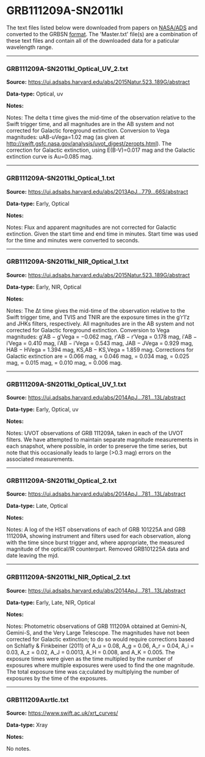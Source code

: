 # GRB111209A-SN2011kl

The text files listed below were downloaded from papers on [NASA/ADS](https://ui.adsabs.harvard.edu) and converted to the GRBSN [format](https://github.com/GabrielF98/GRBSNWebtool/tree/master/Webtool/static/SourceData). The 'Master.txt' file(s) are a combination of these text files and contain all of the downloaded data for a paticular wavelength range.

***

### GRB111209A-SN2011kl_Optical_UV_2.txt

**Source:** https://ui.adsabs.harvard.edu/abs/2015Natur.523..189G/abstract

**Data-type:** Optical, uv

**Notes:**

Notes: The delta t time gives the mid-time of the observation relative to the Swift trigger time, and all magnitudes are in the AB system and not corrected for Galactic foreground extinction. Conversion to Vega magnitudes: uAB-uVega=1.02 mag (as given at
http://swift.gsfc.nasa.gov/analysis/uvot_digest/zeropts.html). The correction for Galactic extinction, using E(B-V)=0.017 mag and the Galactic extinction curve is Au=0.085 mag.


***

### GRB111209A-SN2011kl_Optical_1.txt

**Source:** https://ui.adsabs.harvard.edu/abs/2013ApJ...779...66S/abstract

**Data-type:** Early, Optical

**Notes:**

Notes:  Flux and apparent magnitudes are not corrected for Galactic extinction. Given the start time and end time in minutes. Start time was used for the time and minutes were converted to seconds.


***

### GRB111209A-SN2011kl_NIR_Optical_1.txt

**Source:** https://ui.adsabs.harvard.edu/abs/2015Natur.523..189G/abstract

**Data-type:** Early, NIR, Optical

**Notes:**

Notes: The Δt time gives the mid-time of the observation relative to the Swift trigger time, and TVIS and TNIR are the exposure times in the g′r′I′z and JHKs filters, respectively. All magnitudes are in the AB system and not corrected for Galactic foreground extinction. Conversion to Vega magnitudes: g′AB − g′Vega = −0.062 mag, r′AB − r′Vega = 0.178 mag, i′AB − i′Vega = 0.410 mag, i′AB − i′Vega = 0.543 mag, JAB − JVega = 0.929 mag, HAB − HVega = 1.394 mag, KS,AB − KS,Vega = 1.859 mag. Corrections for Galactic extinction are  = 0.066 mag,  = 0.046 mag,  = 0.034 mag,  = 0.025 mag,  = 0.015 mag,  = 0.010 mag,  = 0.006 mag.


***

### GRB111209A-SN2011kl_Optical_UV_1.txt

**Source:** https://ui.adsabs.harvard.edu/abs/2014ApJ...781...13L/abstract

**Data-type:** Early, Optical, uv

**Notes:**

Notes: UVOT observations of GRB 111209A, taken in each of the UVOT filters. We have attempted to maintain separate magnitude measurements in each snapshot, where possible, in order to preserve the time series, but note that this occasionally leads to large (>0.3 mag) errors on the associated measurements.


***

### GRB111209A-SN2011kl_Optical_2.txt

**Source:** https://ui.adsabs.harvard.edu/abs/2014ApJ...781...13L/abstract

**Data-type:** Late, Optical

**Notes:**

Notes: A log of the HST observations of each of GRB 101225A and GRB 111209A, showing instrument and filters used for each observation, along with the time since burst trigger and, where appropriate, the measured magnitude of the optical/IR counterpart. Removed GRB101225A data and date leaving the mjd.


***

### GRB111209A-SN2011kl_NIR_Optical_2.txt

**Source:** https://ui.adsabs.harvard.edu/abs/2014ApJ...781...13L/abstract

**Data-type:** Early, Late, NIR, Optical

**Notes:**

Notes: Photometric observations of GRB 111209A obtained at Gemini-N, Gemini-S, and the Very Large Telescope. The magnitudes have not been corrected for Galactic extinction; to do so would require corrections based on Schlafly & Finkbeiner (2011) of A_u = 0.08, A_g = 0.06, A_r = 0.04, A_i = 0.03, A_z = 0.02, A_J = 0.0013, A_H = 0.008, and A_K = 0.005.
The exposure times were given as the time multipled by the number of exposures where multiple exposures were used to find the one magnitude. The total exposure time was ca;culated by multiplying the number of exposures by the time of the exposures.


***

### GRB111209Axrtlc.txt

**Source:** https://www.swift.ac.uk/xrt_curves/

**Data-type:** Xray

**Notes:**

No notes.